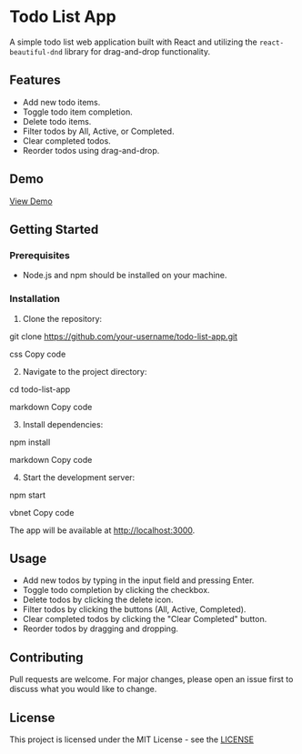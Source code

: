 # Todo List App

A simple todo list web application built with React and utilizing the `react-beautiful-dnd` library for drag-and-drop functionality.

## Features

- Add new todo items.
- Toggle todo item completion.
- Delete todo items.
- Filter todos by All, Active, or Completed.
- Clear completed todos.
- Reorder todos using drag-and-drop.

## Demo

[View Demo](https://your-demo-url-here.com)

## Getting Started

### Prerequisites

- Node.js and npm should be installed on your machine.

### Installation

1. Clone the repository:

git clone https://github.com/your-username/todo-list-app.git

css
Copy code

2. Navigate to the project directory:

cd todo-list-app

markdown
Copy code

3. Install dependencies:

npm install

markdown
Copy code

4. Start the development server:

npm start

vbnet
Copy code

The app will be available at [http://localhost:3000](http://localhost:3000).

## Usage

- Add new todos by typing in the input field and pressing Enter.
- Toggle todo completion by clicking the checkbox.
- Delete todos by clicking the delete icon.
- Filter todos by clicking the buttons (All, Active, Completed).
- Clear completed todos by clicking the "Clear Completed" button.
- Reorder todos by dragging and dropping.

## Contributing

Pull requests are welcome. For major changes, please open an issue first to discuss what you would like to change.

## License

This project is licensed under the MIT License - see the [LICENSE](LICENSE)
